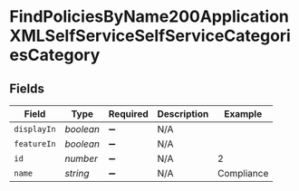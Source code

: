 # FindPoliciesByName200ApplicationXMLSelfServiceSelfServiceCategoriesCategory


## Fields

| Field              | Type               | Required           | Description        | Example            |
| ------------------ | ------------------ | ------------------ | ------------------ | ------------------ |
| `displayIn`        | *boolean*          | :heavy_minus_sign: | N/A                |                    |
| `featureIn`        | *boolean*          | :heavy_minus_sign: | N/A                |                    |
| `id`               | *number*           | :heavy_minus_sign: | N/A                | 2                  |
| `name`             | *string*           | :heavy_minus_sign: | N/A                | Compliance         |